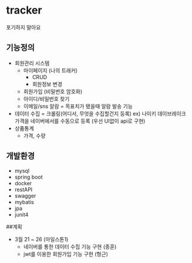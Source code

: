 # tracker
포기하지 말아요


## 기능정의

- 회원관리 시스템
    - 마이페이지 (나의 트래커)
        - CRUD
        - 회원정보 변경
    - 회원가입 (비밀번호 암호화)
    - 아이디/비밀번호 찾기
    - 이메일/sns 알람 = 목표치가 됐을때 알람 발송 기능
- 데이터 수집 = 크롤링(어디서, 무엇을 수집할건지 등록)
   ex) 나이키 데이브레이크 가격을 네이버에서를 수동으로 등록 (우선 UI없이 api로 구현)
- 상품통계
    - 가격, 수량


## 개발환경

- mysql
- spring boot
- docker
- restAPI
- swagger
- mybatis
- jpa
- junit4


##계획

- 3월 21 ~ 26 (마일스톤1)
    - 네이버를 통한 데이터 수집 기능 구현 (종훈)
    - jwt를 이용한 회원가입 기능 구현 (형근)
      